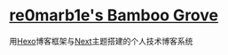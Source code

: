 # [re0marb1e's Bamboo Grove](https://blog.re0marb1e.cn/)

用[Hexo](https://github.com/hexojs/hexo)博客框架与[Next](https://github.com/iissnan/hexo-theme-next)主题搭建的个人技术博客系统
